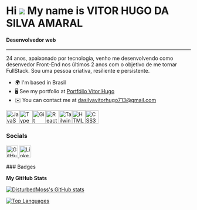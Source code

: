 Hi ![](https://user-images.githubusercontent.com/18350557/176309783-0785949b-9127-417c-8b55-ab5a4333674e.gif) My name is VITOR HUGO DA SILVA AMARAL
===================================================================================================================================================

#### Desenvolvedor web

-----------------

24 anos, apaixonado por tecnologia, venho me desenvolvendo como desenvedor Front-End nos últimos 2 anos com o objetivo de me tornar FullStack. Sou uma pessoa criativa, resiliente e persistente.

* 🌍  I'm based in Brasil
* 🖥️  See my portfolio at [Portfólio Vitor Hugo](http://https://disturbedmoss.github.io/Portfolio-VitorHugo/)
* ✉️  You can contact me at [dasilvavitorhugo713@gmail.com](mailto:dasilvavitorhugo713@gmail.com)

<p align="left">
<a href="https://developer.mozilla.org/en-US/docs/Web/JavaScript" target="_blank" rel="noreferrer"><img src="https://raw.githubusercontent.com/danielcranney/readme-generator/main/public/icons/skills/javascript-colored.svg" alt="JavaScript" title="JavaScript" width="36" height="36" /></a><a href="https://www.typescriptlang.org/" target="_blank" rel="noreferrer"><img src="https://raw.githubusercontent.com/danielcranney/readme-generator/main/public/icons/skills/typescript-colored.svg" alt="TypeScript" title="TypeScript" width="36" height="36" /></a><a href="https://git-scm.com/" target="_blank" rel="noreferrer"><img src="https://raw.githubusercontent.com/danielcranney/readme-generator/main/public/icons/skills/git-colored.svg" alt="Git" title="Git" width="36" height="36" /></a><a href="https://reactjs.org/" target="_blank" rel="noreferrer"><img src="https://raw.githubusercontent.com/danielcranney/readme-generator/main/public/icons/skills/react-colored.svg" alt="React" title="React" width="36" height="36" /></a><a href="https://tailwindcss.com/" target="_blank" rel="noreferrer"><img src="https://raw.githubusercontent.com/danielcranney/readme-generator/main/public/icons/skills/tailwindcss-colored.svg" alt="TailwindCSS" title="TailwindCSS" width="36" height="36" /></a><a href="https://developer.mozilla.org/en-US/docs/Glossary/HTML5" target="_blank" rel="noreferrer"><img src="https://raw.githubusercontent.com/danielcranney/readme-generator/main/public/icons/skills/html5-colored.svg" alt="HTML5" title="HTML5" width="36" height="36" /></a><a href="https://www.w3.org/TR/CSS/#css" target="_blank" rel="noreferrer"><img src="https://raw.githubusercontent.com/danielcranney/readme-generator/main/public/icons/skills/css3-colored.svg" alt="CSS3" title="CSS3" width="36" height="36" /></a>
</p>

### Socials

<p align="left"> <a href="https://www.github.com/DisturbedMoss" target="_blank" rel="noreferrer"> <picture> <source media="(prefers-color-scheme: dark)" srcset="https://raw.githubusercontent.com/danielcranney/readme-generator/main/public/icons/socials/github-dark.svg" /> <source media="(prefers-color-scheme: light)" srcset="https://raw.githubusercontent.com/danielcranney/readme-generator/main/public/icons/socials/github.svg" /> <img src="https://raw.githubusercontent.com/danielcranney/readme-generator/main/public/icons/socials/github.svg" width="32" height="32" alt="GitHub" title="GitHub" /> </picture> </a> <a href="https://www.linkedin.com/in/vitor-hugo-silva-7b6b14220" target="_blank" rel="noreferrer"> <picture> <source media="(prefers-color-scheme: dark)" srcset="https://raw.githubusercontent.com/danielcranney/readme-generator/main/public/icons/socials/linkedin-dark.svg" /> <source media="(prefers-color-scheme: light)" srcset="https://raw.githubusercontent.com/danielcranney/readme-generator/main/public/icons/socials/linkedin.svg" /> <img src="https://raw.githubusercontent.com/danielcranney/readme-generator/main/public/icons/socials/linkedin.svg" width="32" height="32" alt="LinkedIn" title="LinkedIn" /> </picture> </a></p>
### Badges

<b>My GitHub Stats</b>

<a href="http://www.github.com/DisturbedMoss"><img src="https://github-readme-stats.vercel.app/api?username=DisturbedMoss&show_icons=true&hide=&count_private=true&title_color=ffffff&text_color=10b981&icon_color=facc15&bg_color=0f172a&hide_border=true&show_icons=true" alt="DisturbedMoss's GitHub stats" /></a>

<a href="https://github.com/DisturbedMoss" align="left"><img src="https://github-readme-stats.vercel.app/api/top-langs/?username=DisturbedMoss&langs_count=10&title_color=ffffff&text_color=10b981&icon_color=facc15&bg_color=0f172a&hide_border=true&locale=en&custom_title=Top%20%Languages" alt="Top Languages" /></a>
